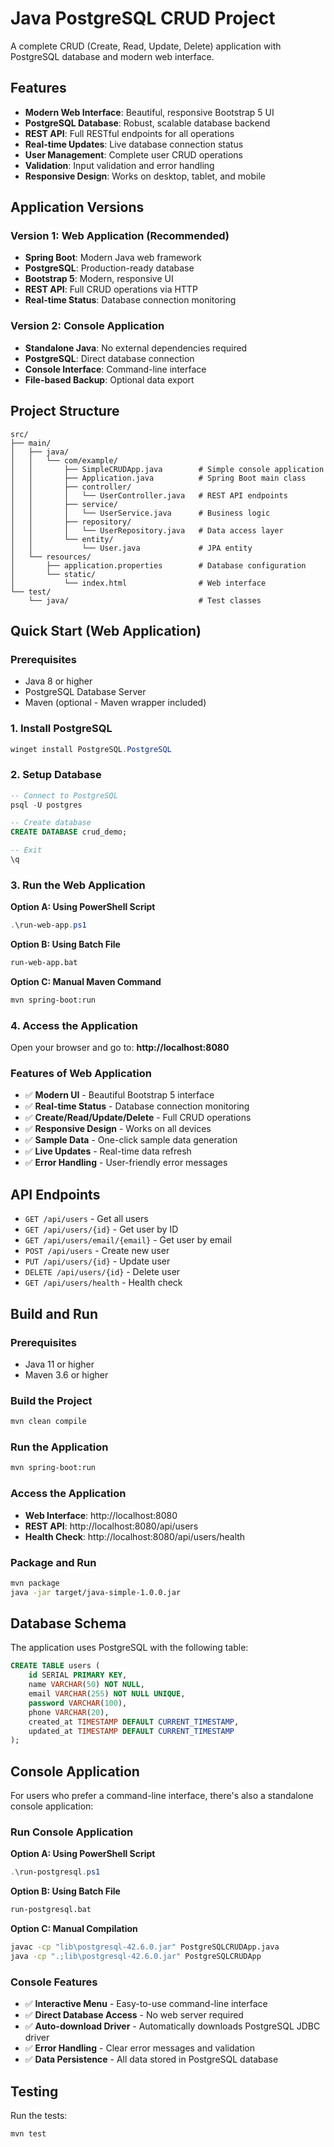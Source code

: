 # Java PostgreSQL CRUD Project

A complete CRUD (Create, Read, Update, Delete) application with PostgreSQL database and modern web interface.

## Features

- **Modern Web Interface**: Beautiful, responsive Bootstrap 5 UI
- **PostgreSQL Database**: Robust, scalable database backend
- **REST API**: Full RESTful endpoints for all operations
- **Real-time Updates**: Live database connection status
- **User Management**: Complete user CRUD operations
- **Validation**: Input validation and error handling
- **Responsive Design**: Works on desktop, tablet, and mobile

## Application Versions

### Version 1: Web Application (Recommended)

- **Spring Boot**: Modern Java web framework
- **PostgreSQL**: Production-ready database
- **Bootstrap 5**: Modern, responsive UI
- **REST API**: Full CRUD operations via HTTP
- **Real-time Status**: Database connection monitoring

### Version 2: Console Application

- **Standalone Java**: No external dependencies required
- **PostgreSQL**: Direct database connection
- **Console Interface**: Command-line interface
- **File-based Backup**: Optional data export

## Project Structure

```
src/
├── main/
│   ├── java/
│   │   └── com/example/
│   │       ├── SimpleCRUDApp.java        # Simple console application
│   │       ├── Application.java          # Spring Boot main class
│   │       ├── controller/
│   │       │   └── UserController.java   # REST API endpoints
│   │       ├── service/
│   │       │   └── UserService.java      # Business logic
│   │       ├── repository/
│   │       │   └── UserRepository.java   # Data access layer
│   │       └── entity/
│   │           └── User.java             # JPA entity
│   └── resources/
│       ├── application.properties        # Database configuration
│       └── static/
│           └── index.html                # Web interface
└── test/
    └── java/                             # Test classes
```

## Quick Start (Web Application)

### Prerequisites

- Java 8 or higher
- PostgreSQL Database Server
- Maven (optional - Maven wrapper included)

### 1. Install PostgreSQL

```powershell
winget install PostgreSQL.PostgreSQL
```

### 2. Setup Database

```sql
-- Connect to PostgreSQL
psql -U postgres

-- Create database
CREATE DATABASE crud_demo;

-- Exit
\q
```

### 3. Run the Web Application

**Option A: Using PowerShell Script**

```powershell
.\run-web-app.ps1
```

**Option B: Using Batch File**

```cmd
run-web-app.bat
```

**Option C: Manual Maven Command**

```bash
mvn spring-boot:run
```

### 4. Access the Application

Open your browser and go to: **http://localhost:8080**

### Features of Web Application

- ✅ **Modern UI** - Beautiful Bootstrap 5 interface
- ✅ **Real-time Status** - Database connection monitoring
- ✅ **Create/Read/Update/Delete** - Full CRUD operations
- ✅ **Responsive Design** - Works on all devices
- ✅ **Sample Data** - One-click sample data generation
- ✅ **Live Updates** - Real-time data refresh
- ✅ **Error Handling** - User-friendly error messages

## API Endpoints

- `GET /api/users` - Get all users
- `GET /api/users/{id}` - Get user by ID
- `GET /api/users/email/{email}` - Get user by email
- `POST /api/users` - Create new user
- `PUT /api/users/{id}` - Update user
- `DELETE /api/users/{id}` - Delete user
- `GET /api/users/health` - Health check

## Build and Run

### Prerequisites

- Java 11 or higher
- Maven 3.6 or higher

### Build the Project

```bash
mvn clean compile
```

### Run the Application

```bash
mvn spring-boot:run
```

### Access the Application

- **Web Interface**: http://localhost:8080
- **REST API**: http://localhost:8080/api/users
- **Health Check**: http://localhost:8080/api/users/health

### Package and Run

```bash
mvn package
java -jar target/java-simple-1.0.0.jar
```

## Database Schema

The application uses PostgreSQL with the following table:

```sql
CREATE TABLE users (
    id SERIAL PRIMARY KEY,
    name VARCHAR(50) NOT NULL,
    email VARCHAR(255) NOT NULL UNIQUE,
    password VARCHAR(100),
    phone VARCHAR(20),
    created_at TIMESTAMP DEFAULT CURRENT_TIMESTAMP,
    updated_at TIMESTAMP DEFAULT CURRENT_TIMESTAMP
);
```

## Console Application

For users who prefer a command-line interface, there's also a standalone console application:

### Run Console Application

**Option A: Using PowerShell Script**

```powershell
.\run-postgresql.ps1
```

**Option B: Using Batch File**

```cmd
run-postgresql.bat
```

**Option C: Manual Compilation**

```bash
javac -cp "lib\postgresql-42.6.0.jar" PostgreSQLCRUDApp.java
java -cp ".;lib\postgresql-42.6.0.jar" PostgreSQLCRUDApp
```

### Console Features

- ✅ **Interactive Menu** - Easy-to-use command-line interface
- ✅ **Direct Database Access** - No web server required
- ✅ **Auto-download Driver** - Automatically downloads PostgreSQL JDBC driver
- ✅ **Error Handling** - Clear error messages and validation
- ✅ **Data Persistence** - All data stored in PostgreSQL database

## Testing

Run the tests:

```bash
mvn test
```
